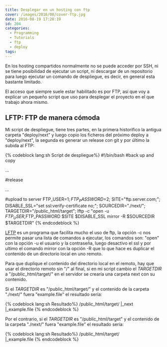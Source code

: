 ```yaml
---
title: Desplegar en un hosting con ftp
cover: /images/2016/08/cover-ftp.jpg
date: 2016-08-19 17:28:19
id: 204
categories:
  - Programming
  - Tutorials
  - ftp
  - deploy
tags:
---
```

En los hosting compartidos normalmente no se puede acceder por SSH, ni se tiene posibilidad de ejecutar un script, ni descargar de un repositorio para luego ejecutar un comando de despliegue, es decir, en general esta bastante limitado.

El acceso que siempre suele estar habilitado es por FTP, así que voy a explicar un pequeño script que uso para desplegar el proyecto en el que trabajo ahora mismo.
<!-- more -->
## LFTP: FTP de manera cómoda 

Mi script de despliegue, tiene tres partes, en la primera historifico la antigua carpeta "deploy/next" y luego copio los ficheros del próximo deploy a "deploy/next", la segunda es generar un release con git y por último la subida al FTP:

{% codeblock lang:sh Script de despliegue%}
#!/bin/bash
#back up and copy

...

#release

...

#upload to server
FTP_USER=$1;
FTP_PASSWORD=$2;
SITE="ftp.server.com;";
DISABLE_SSL="set ssl:verify-certificate no;";
SOURCEDIR="./next/";
TARGETDIR="/public_html/target";
lftp -c "open -u $FTP_USER,$FTP_PASSWORD $SITE $DISABLE_SSL  mirror -R $SOURCEDIR $TARGETDIR"
{% endcodeblock %}

[LFTP](https://lftp.yar.ru/) es un programa que facilita mucho el uso de ftp, la opción -c nos permite pasar una lista de comandos a ejecutar, los comandos son: "open" con la opción -u el usuario y la contraseña, luego desactivo el ssl y por ultimo el comando mirror con la opción -R que lo que hace es duplicar el contenido de un directorio local en uno remoto.

Para que duplique el contenido del directorio local en el remoto, hay que usar el directorio remoto sin "/" al final, si en mi script cambio el _TARGETDIR_ a "/public_html/target/" en el servidor se crearía una carpeta next con su contenido.

Si el _TARGETDIR_ es "/public_html/target/" y el contenido de la carpeta "./next/" fuera "example.file" el resultado sería:

{% codeblock lang:sh Resultado%}
/public_html/target/
  |_next
    |_example.file
{% endcodeblock %}

Por el contrario, si el _TARGETDIR_ es "/public_html/target" y el contenido de la carpeta "./next/" fuera "example.file" el resultado sería:

{% codeblock lang:sh Resultado%}
/public_html/target/  
  |_example.file
{% endcodeblock %}
